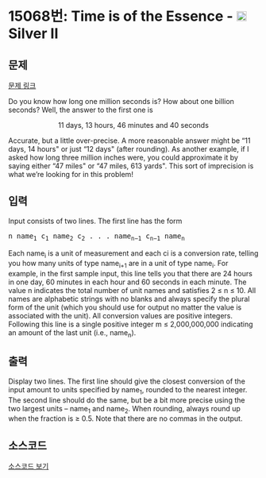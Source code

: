 # 15068번: Time is of the Essence - <img src="https://static.solved.ac/tier_small/9.svg" style="height:20px" /> Silver II

<!-- performance -->

<!-- 문제 제출 후 깃허브에 푸시를 했을 때 제출한 코드의 성능이 입력될 공간입니다.-->

<!-- end -->

## 문제

[문제 링크](https://boj.kr/15068)


<p>Do you know how long one million seconds is? How about one billion seconds? Well, the answer to the first one is</p>

<p style="text-align:center">11 days, 13 hours, 46 minutes and 40 seconds</p>

<p>Accurate, but a little over-precise. A more reasonable answer might be “11 days, 14 hours" or just “12 days" (after rounding). As another example, if I asked how long three million inches were, you could approximate it by saying either “47 miles" or “47 miles, 613 yards". This sort of imprecision is what we’re looking for in this problem!</p>



## 입력


<p>Input consists of two lines. The first line has the form</p>

<pre>n name<sub>1</sub> c<sub>1</sub> name<sub>2</sub> c<sub>2</sub> . . . name<sub>n−1</sub> c<sub>n−1</sub> name<sub>n</sub></pre>

<p>Each name<sub>i</sub> is a unit of measurement and each ci is a conversion rate, telling you how many units of type name<sub>i+1</sub> are in a unit of type name<sub>i</sub>. For example, in the first sample input, this line tells you that there are 24 hours in one day, 60 minutes in each hour and 60 seconds in each minute. The value n indicates the total number of unit names and satisfies 2 ≤ n ≤ 10. All names are alphabetic strings with no blanks and always specify the plural form of the unit (which you should use for output no matter the value is associated with the unit). All conversion values are positive integers. Following this line is a single positive integer m ≤ 2,000,000,000 indicating an amount of the last unit (i.e., name<sub>n</sub>).</p>



## 출력


<p>Display two lines. The first line should give the closest conversion of the input amount to units specified by name<sub>1</sub>, rounded to the nearest integer. The second line should do the same, but be a bit more precise using the two largest units – name<sub>1</sub> and name<sub>2</sub>. When rounding, always round up when the fraction is ≥ 0.5. Note that there are no commas in the output.</p>



## 소스코드

[소스코드 보기](Time%20is%20of%20the%20Essence.cpp)